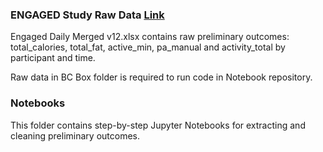 ### ENGAGED Study Raw Data [Link](https://northwestern.box.com/s/q9m2885qs25kq4lb24thh8054ovzcjkg)
Engaged Daily Merged v12.xlsx contains raw preliminary outcomes: total_calories, total_fat, active_min, pa_manual and activity_total by participant and time.

Raw data in BC Box folder is required to run code in Notebook repository.

### Notebooks
This folder contains step-by-step Jupyter Notebooks for extracting and cleaning preliminary outcomes.
